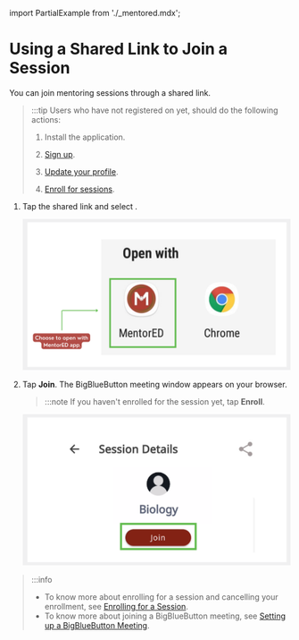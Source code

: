import PartialExample from './_mentored.mdx';

# Using a Shared Link to Join a Session
You can join mentoring sessions through a shared link.

> :::tip 
> Users who have not registered on <PartialExample mentored /> yet, should do the following actions:
>
> 1. Install the application.
>
> 2. [Sign up](signing-up-as-a-mentee.md).
>
> 3. [Update your profile](creating-and-managing-mentee-profile.md).
>
> 4. [Enroll for sessions](enrolling-for-a-session.md).

1. Tap the shared link and select **<PartialExample mentored />**. 

   ![options to join the session](media/openwith-options.png)
   
2. Tap **Join**. The BigBlueButton meeting window appears on your browser. 

   >:::note
   >If you haven't enrolled for the session yet, tap **Enroll**.

   ![join session button](media/joinsession.png)

> :::info 
> * To know more about enrolling for a session and cancelling your enrollment, see [Enrolling for a Session](enrolling-for-a-session.md). 
> * To know more about joining a BigBlueButton meeting, see [Setting up a BigBlueButton Meeting](joining-a-session.md).


  
   
